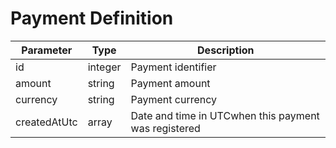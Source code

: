 # Payment Definition

| Parameter      | Type    | Description                                           |
|----------------|---------|-------------------------------------------------------|
| id             | integer | Payment identifier                                    |
| amount         | string  | Payment amount                                        |
| currency       | string  | Payment currency                                      |
| createdAtUtc   | array   | Date and time  in UTCwhen this payment was registered |
